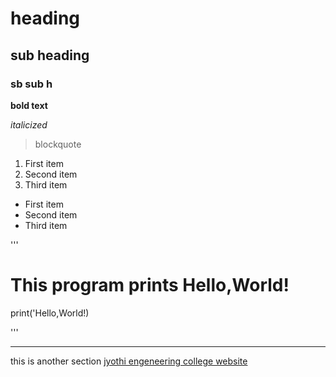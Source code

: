# heading
## sub heading
### sb sub h
**bold text**

*italicized*
>blockquote
1. First item
2. Second item
3. Third item
- First item
- Second item
- Third item

'''

# This program prints Hello,World!
print('Hello,World!)

'''

---
this is another section
[jyothi engeneering college website](jecc.ac.in)
